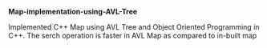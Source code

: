 **Map-implementation-using-AVL-Tree**

Implemented C++ Map using AVL Tree and Object Oriented Programming in C++. The serch operation is faster in AVL Map as compared to in-built map

